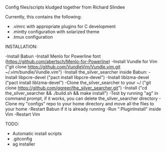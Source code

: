 Config files/scripts kludged together from Richard Slindee

Currently, this contains the following:

- .vimrc with appropriate plugins for C development
- .mintty configuration with solarized theme
- .tmux configuration

INSTALLATION:

-Install Babun
-Install Menlo for Powerline font (https://github.com/abertsch/Menlo-for-Powerline)
-Install Vundle for Vim ("git clone https://github.com/VundleVim/Vundle.vim.git ~/.vim/bundle/Vundle.vim")
-Install the_silver_searcher inside Babun:
    -Install libpcre-devel ("pact install libpcre-devel")
    -Install liblzma-devel ("pact install liblzma-devel")
    -Clone the_silver_searcher to your ~/ ("git clone https://github.com/ggreer/the_silver_searcher.git")
    -Install ("cd the_silver_searcher && ./build.sh && make install")
    -Test by running "ag" in command prompt, if it works, you can delete the_silver_searcher directory
-Clone my "configs" repo to your home directory and move all the files to your home
-Restart Babun if it is already running
-Run ":PluginInstall" inside Vim
-Restart Vim

TODO:

- Automatic install scripts
- .gitconfig
- ag installer

